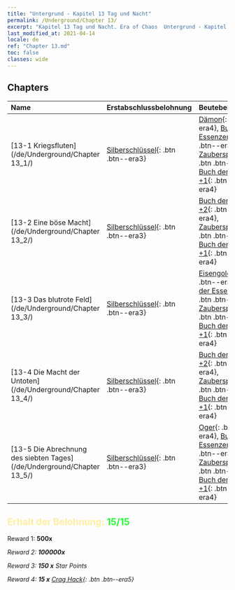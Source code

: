 ```yaml
---
title: "Untergrund - Kapitel 13 Tag und Nacht"
permalink: /Underground/Chapter 13/
excerpt: "Kapitel 13 Tag und Nacht. Era of Chaos  Untergrund - Kapitel 13. Tag und Nacht"
last_modified_at: 2021-04-14
locale: de
ref: "Chapter 13.md"
toc: false
classes: wide
---
```


## Chapters

  | Name |  Erstabschlussbelohnung | Beutebelohnung |
  |:------------|:------------|:------------| 
  | [13-1 Kriegsfluten](/de/Underground/Chapter 13_1/) | [Silberschlüssel](/de/Items/con_693/){: .btn .btn--era3} | [Dämon](/de/Items/unt_229/){: .btn .btn--era4}, [Buch der Essenzen +2](/de/Items/mat_53/){: .btn .btn--era4}, [Zauberspruchrollen](/de/Items/con_694/){: .btn .btn--era3}, [Buch der Essenzen +1](/de/Items/mat_46/){: .btn .btn--era4} |
  | [13-2 Eine böse Macht](/de/Underground/Chapter 13_2/) | [Silberschlüssel](/de/Items/con_693/){: .btn .btn--era3} | [Buch der Essenzen +2](/de/Items/mat_53/){: .btn .btn--era4}, [Zauberspruchrollen](/de/Items/con_694/){: .btn .btn--era3}, [Buch der Essenzen +1](/de/Items/mat_46/){: .btn .btn--era4} |
  | [13-3 Das blutrote Feld](/de/Underground/Chapter 13_3/) | [Silberschlüssel](/de/Items/con_693/){: .btn .btn--era3} | [Eisengolem](/de/Items/unt_237/){: .btn .btn--era4}, [Buch der Essenzen +2](/de/Items/mat_53/){: .btn .btn--era4}, [Zauberspruchrollen](/de/Items/con_694/){: .btn .btn--era3}, [Buch der Essenzen +1](/de/Items/mat_46/){: .btn .btn--era4} |
  | [13-4 Die Macht der Untoten](/de/Underground/Chapter 13_4/) | [Silberschlüssel](/de/Items/con_693/){: .btn .btn--era3} | [Buch der Essenzen +2](/de/Items/mat_53/){: .btn .btn--era4}, [Zauberspruchrollen](/de/Items/con_694/){: .btn .btn--era3}, [Buch der Essenzen +1](/de/Items/mat_46/){: .btn .btn--era4} |
  | [13-5 Die Abrechnung des siebten Tages](/de/Underground/Chapter 13_5/) | [Silberschlüssel](/de/Items/con_693/){: .btn .btn--era3} | [Oger](/de/Items/unt_220/){: .btn .btn--era4}, [Buch der Essenzen +2](/de/Items/mat_53/){: .btn .btn--era4}, [Zauberspruchrollen](/de/Items/con_694/){: .btn .btn--era3}, [Buch der Essenzen +1](/de/Items/mat_46/){: .btn .btn--era4} |


## <span style="color: #ffeea0">Erhalt der Belohnung: </span><span style="color: #27f73a">15/15</span>

 Reward 1:  **500x** <i class="fas fa-gem"/>

 Reward 2:  **100000x** <i class="fas fa-coins"/>

 Reward 3: **150 x** Star Points

 Reward 4: **15 x** [Crag Hack](/de/Items/her_375/){: .btn .btn--era5}

